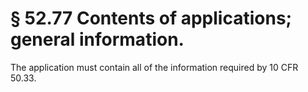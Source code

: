 # § 52.77   Contents of applications; general information.

The application must contain all of the information required by 10 CFR 50.33.




